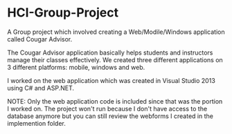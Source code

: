 # HCI-Group-Project
A Group project which involved creating a Web/Modile/Windows application called Cougar Advisor.

The Cougar Advisor application basically helps students and instructors manage their classes effectively. We created three different applications on 3 different platforms: mobile, windows and web.

I worked on the web application which was created in Visual Studio 2013 using C# and ASP.NET.

NOTE: Only the web application code is included since that was the portion I worked on. The project won't run because I don't have access to the database anymore but you can still review the webforms I created in the implemention folder.

